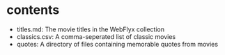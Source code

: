 # contents

- titles.md: The movie titles in the WebFlyx collection
- classics.csv: A comma-seperated list of classic movies
- quotes: A directory of files containing memorable quotes from movies
 
